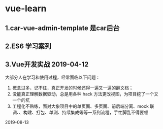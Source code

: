 # vue-learn

## 1.car-vue-admin-template 是car后台

## 2.ES6 学习案列

## 3.Vue开发实战 2019-04-12

大部分人在学习和使用过程，经常面临以下问题： 
1. 概念过多，记不住，真正开发的时候还得一遍又一遍的翻文档；
2. 没能真正理解数据驱动，总是用各种 hack 方法更改视图，为项目挖了一个又一个的坑
3. 工程化不熟练，面对大象项目中的单页面、多页面、前后端分离、mock 联调、、构建、打包、单测、持续集成等等一系列流程，手忙脚乱不得要领

2019-08-13